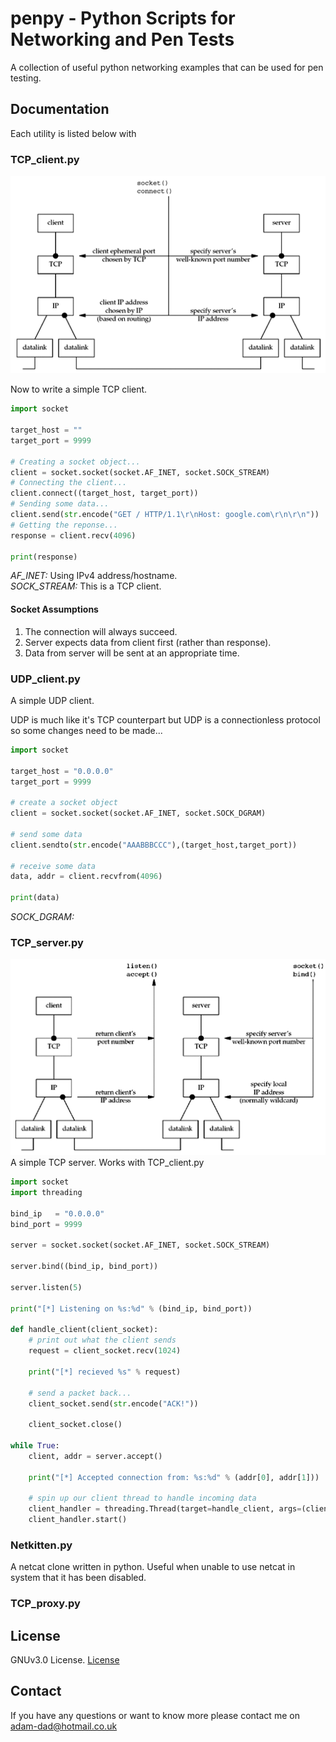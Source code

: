 # penpy - Python Scripts for Networking and Pen Tests
A collection of useful python networking examples that can be used for pen testing.

## Documentation
Each utility is listed below with 

### TCP_client.py
![TCP_client](https://github.com/adamdadd/penpy/blob/master/img/TCP_client.png)

Now to write a simple TCP client.
```python
import socket

target_host = ""
target_port = 9999

# Creating a socket object...
client = socket.socket(socket.AF_INET, socket.SOCK_STREAM)
# Connecting the client...
client.connect((target_host, target_port))
# Sending some data...
client.send(str.encode("GET / HTTP/1.1\r\nHost: google.com\r\n\r\n"))
# Getting the reponse...
response = client.recv(4096)

print(response)
```
<i>AF_INET:</i> Using IPv4 address/hostname.\
<i>SOCK_STREAM:</i> This is a TCP client.

#### Socket Assumptions
<ol>
<li> The connection will always succeed.
<li> Server expects data from client first (rather than response).
<li> Data from server will be sent at an appropriate time. 
</ol>

### UDP_client.py
A simple UDP client.

UDP is much like it's TCP counterpart but UDP is a connectionless protocol so some changes need to be made...
```python
import socket

target_host = "0.0.0.0"
target_port = 9999

# create a socket object
client = socket.socket(socket.AF_INET, socket.SOCK_DGRAM)

# send some data
client.sendto(str.encode("AAABBBCCC"),(target_host,target_port))

# receive some data
data, addr = client.recvfrom(4096)

print(data)
```
<i>SOCK_DGRAM:</i>  

### TCP_server.py
![TCP_server](https://github.com/adamdadd/penpy/blob/master/img/TCP_server.png)
A simple TCP server. Works with TCP_client.py 
```python
import socket
import threading

bind_ip   = "0.0.0.0"
bind_port = 9999

server = socket.socket(socket.AF_INET, socket.SOCK_STREAM)

server.bind((bind_ip, bind_port))

server.listen(5)

print("[*] Listening on %s:%d" % (bind_ip, bind_port))

def handle_client(client_socket):
    # print out what the client sends
    request = client_socket.recv(1024)

    print("[*] recieved %s" % request)

    # send a packet back...
    client_socket.send(str.encode("ACK!"))

    client_socket.close()

while True:
    client, addr = server.accept()
    
    print("[*] Accepted connection from: %s:%d" % (addr[0], addr[1]))
    
    # spin up our client thread to handle incoming data
    client_handler = threading.Thread(target=handle_client, args=(client,))
    client_handler.start()
```
### Netkitten.py
A netcat clone written in python. Useful when unable to use netcat in system that it has been disabled.

### TCP_proxy.py

## License
GNUv3.0 License. 
[License](/License)

## Contact
If you have any questions or want to know more  please contact me on adam-dad@hotmail.co.uk

